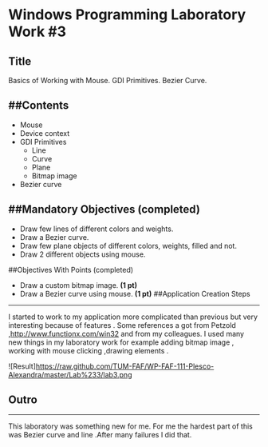 Windows Programming Laboratory Work #3
======================================

Title
-----
Basics of Working with Mouse. GDI Primitives. Bezier Curve.

##Contents
----------
- Mouse
- Device context
- GDI Primitives
   - Line
   - Curve
   - Plane
   - Bitmap image
- Bezier curve

##Mandatory Objectives (completed)
----------------------------------
- Draw few lines of different colors and weights.
- Draw a Bezier curve.
- Draw few plane objects of different colors, weights, filled and not.
- Draw 2 different objects using mouse.

##Objectives With Points (completed)
- Draw a custom bitmap image. **(1 pt)**
- Draw a Bezier curve using mouse. **(1 pt)**
##Application Creation Steps
----------------------------
I started to work to my application more complicated than previous but very interesting because of features . Some references a got from Petzold ,http://www.functionx.com/win32 and from my colleagues. I used many new things in my laboratory work for example adding bitmap image , working with mouse clicking ,drawing elements .

![Result]https://raw.github.com/TUM-FAF/WP-FAF-111-Plesco-Alexandra/master/Lab%233/lab3.png
## Outro
--------

This laboratory was something new for me. For me the hardest part of this was Bezier curve and line .After many failures I did that. 

